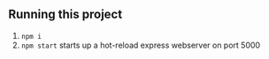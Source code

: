 
## Running this project

1. `npm i`
2. `npm start` starts up a hot-reload express webserver on port 5000
